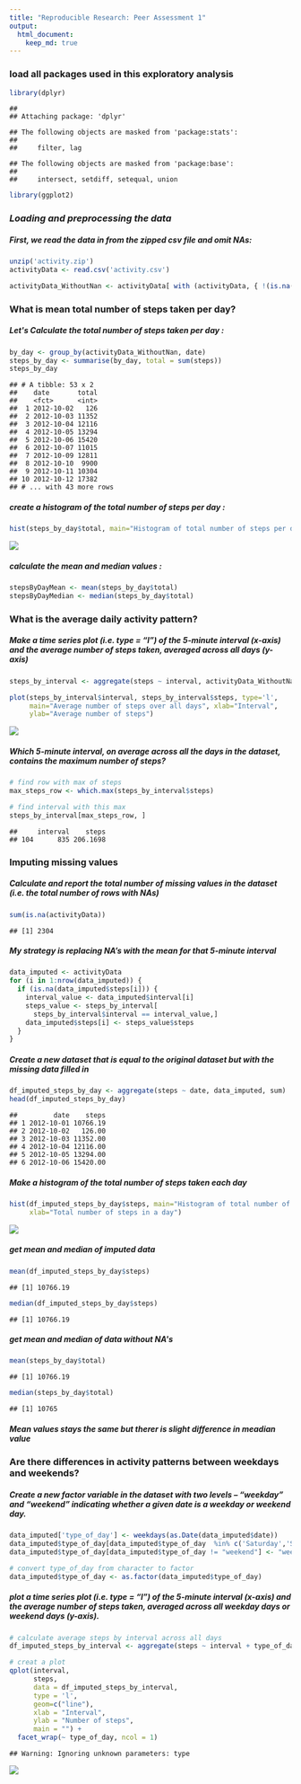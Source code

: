 ```yaml
---
title: "Reproducible Research: Peer Assessment 1"
output: 
  html_document:
    keep_md: true
---
```



### **load all packages used in this exploratory analysis**


```r
library(dplyr)
```

```
## 
## Attaching package: 'dplyr'
```

```
## The following objects are masked from 'package:stats':
## 
##     filter, lag
```

```
## The following objects are masked from 'package:base':
## 
##     intersect, setdiff, setequal, union
```

```r
library(ggplot2)
```

### *Loading and preprocessing the data*

##### First, we read the data in from the zipped csv file and omit NAs:


```r
unzip('activity.zip')
activityData <- read.csv('activity.csv')

activityData_WithoutNan <- activityData[ with (activityData, { !(is.na(steps)) } ), ]
```

### **What is mean total number of steps taken per day?**

##### Let's Calculate the total number of steps taken per day :


```r
by_day <- group_by(activityData_WithoutNan, date)
steps_by_day <- summarise(by_day, total = sum(steps))
steps_by_day
```

```
## # A tibble: 53 x 2
##    date       total
##    <fct>      <int>
##  1 2012-10-02   126
##  2 2012-10-03 11352
##  3 2012-10-04 12116
##  4 2012-10-05 13294
##  5 2012-10-06 15420
##  6 2012-10-07 11015
##  7 2012-10-09 12811
##  8 2012-10-10  9900
##  9 2012-10-11 10304
## 10 2012-10-12 17382
## # ... with 43 more rows
```

##### create a histogram of the total number of steps per day : 


```r
hist(steps_by_day$total, main="Histogram of total number of steps per day", xlab="Total number of steps in a day")
```

![](PA1_template_files/figure-html/unnamed-chunk-4-1.png)<!-- -->

##### calculate the mean and median values : 


```r
stepsByDayMean <- mean(steps_by_day$total)
stepsByDayMedian <- median(steps_by_day$total)
```

### **What is the average daily activity pattern?**

##### Make a time series plot (i.e. type = “l”) of the 5-minute interval (x-axis) and the average number of steps taken, averaged across all days (y-axis)


```r
steps_by_interval <- aggregate(steps ~ interval, activityData_WithoutNan, mean)

plot(steps_by_interval$interval, steps_by_interval$steps, type='l', 
     main="Average number of steps over all days", xlab="Interval", 
     ylab="Average number of steps")
```

![](PA1_template_files/figure-html/unnamed-chunk-6-1.png)<!-- -->

##### Which 5-minute interval, on average across all the days in the dataset, contains the maximum number of steps?


```r
# find row with max of steps
max_steps_row <- which.max(steps_by_interval$steps)

# find interval with this max
steps_by_interval[max_steps_row, ]
```

```
##     interval    steps
## 104      835 206.1698
```

### **Imputing missing values**

##### Calculate and report the total number of missing values in the dataset (i.e. the total number of rows with NAs)


```r
sum(is.na(activityData))
```

```
## [1] 2304
```
 
##### My strategy is replacing NA’s with the mean for that 5-minute interval


```r
data_imputed <- activityData
for (i in 1:nrow(data_imputed)) {
  if (is.na(data_imputed$steps[i])) {
    interval_value <- data_imputed$interval[i]
    steps_value <- steps_by_interval[
      steps_by_interval$interval == interval_value,]
    data_imputed$steps[i] <- steps_value$steps
  }
}
```

##### Create a new dataset that is equal to the original dataset but with the missing data filled in


```r
df_imputed_steps_by_day <- aggregate(steps ~ date, data_imputed, sum)
head(df_imputed_steps_by_day)
```

```
##         date    steps
## 1 2012-10-01 10766.19
## 2 2012-10-02   126.00
## 3 2012-10-03 11352.00
## 4 2012-10-04 12116.00
## 5 2012-10-05 13294.00
## 6 2012-10-06 15420.00
```

##### Make a histogram of the total number of steps taken each day


```r
hist(df_imputed_steps_by_day$steps, main="Histogram of total number of steps per day (imputed)", 
     xlab="Total number of steps in a day")
```

![](PA1_template_files/figure-html/unnamed-chunk-11-1.png)<!-- -->

##### get mean and median of imputed data

```r
mean(df_imputed_steps_by_day$steps)
```

```
## [1] 10766.19
```


```r
median(df_imputed_steps_by_day$steps)
```

```
## [1] 10766.19
```

##### get mean and median of data without NA's

```r
mean(steps_by_day$total)
```

```
## [1] 10766.19
```


```r
median(steps_by_day$total)
```

```
## [1] 10765
```

##### **Mean values stays the same but therer is slight difference in meadian value**

### **Are there differences in activity patterns between weekdays and weekends?**

##### Create a new factor variable in the dataset with two levels – “weekday” and “weekend” indicating whether a given date is a weekday or weekend day.


```r
data_imputed['type_of_day'] <- weekdays(as.Date(data_imputed$date))
data_imputed$type_of_day[data_imputed$type_of_day  %in% c('Saturday','Sunday') ] <- "weekend"
data_imputed$type_of_day[data_imputed$type_of_day != "weekend"] <- "weekday"

# convert type_of_day from character to factor
data_imputed$type_of_day <- as.factor(data_imputed$type_of_day)
```

##### plot a time series plot (i.e. type = “l”) of the 5-minute interval (x-axis) and the average number of steps taken, averaged across all weekday days or weekend days (y-axis).


```r
# calculate average steps by interval across all days
df_imputed_steps_by_interval <- aggregate(steps ~ interval + type_of_day, data_imputed, mean)

# creat a plot
qplot(interval, 
      steps, 
      data = df_imputed_steps_by_interval, 
      type = 'l', 
      geom=c("line"),
      xlab = "Interval", 
      ylab = "Number of steps", 
      main = "") +
  facet_wrap(~ type_of_day, ncol = 1)
```

```
## Warning: Ignoring unknown parameters: type
```

![](PA1_template_files/figure-html/unnamed-chunk-17-1.png)<!-- -->
